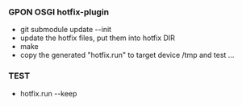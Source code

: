 ### GPON OSGI hotfix-plugin

- git submodule update --init
- update the hotfix files, put them into hotfix DIR
- make
- copy the generated "hotfix.run" to target device /tmp and test ...

### TEST
- hotfix.run --keep
